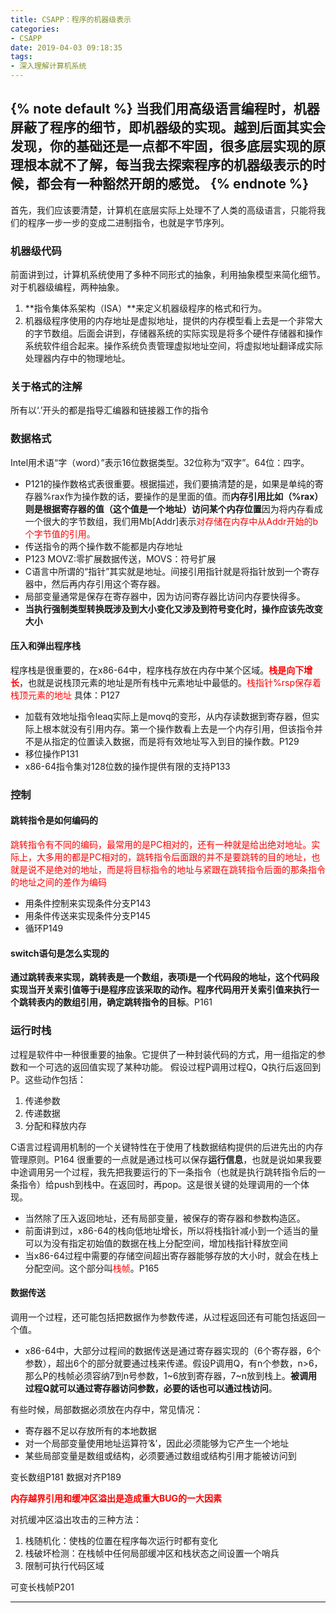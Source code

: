 ```yaml
---
title: CSAPP：程序的机器级表示
categories:
- CSAPP
date: 2019-04-03 09:18:35
tags:
- 深入理解计算机系统
---
```

{% note default %}
当我们用高级语言编程时，机器屏蔽了程序的细节，即机器级的实现。越到后面其实会发现，你的基础还是一点都不牢固，很多底层实现的原理根本就不了解，每当我去探索程序的机器级表示的时候，都会有一种豁然开朗的感觉。
{% endnote %}
---
<!-- more -->

首先，我们应该要清楚，计算机在底层实际上处理不了人类的高级语言，只能将我们的程序一步一步的变成二进制指令，也就是字节序列。

### 机器级代码
前面讲到过，计算机系统使用了多种不同形式的抽象，利用抽象模型来简化细节。对于机器级编程，两种抽象。
1. **指令集体系架构（ISA）**来定义机器级程序的格式和行为。
2. 机器级程序使用的内存地址是虚拟地址，提供的内存模型看上去是一个非常大的字节数组。后面会讲到，存储器系统的实际实现是将多个硬件存储器和操作系统软件组合起来。操作系统负责管理虚拟地址空间，将虚拟地址翻译成实际处理器内存中的物理地址。

### 关于格式的注解
所有以‘.’开头的都是指导汇编器和链接器工作的指令

### 数据格式
Intel用术语“字（word）”表示16位数据类型。32位称为“双字”。64位：四字。

- P121的操作数格式表很重要。根据描述，我们要搞清楚的是，如果是单纯的寄存器%rax作为操作数的话，要操作的是里面的值。而**内存引用比如（%rax）则是根据寄存器的值（这个值是一个地址）访问某个内存位置**因为将内存看成一个很大的字节数组，我们用Mb[Addr]表示<font color = red>对存储在内存中从Addr开始的b个字节值的引用。</font>
- 传送指令的两个操作数不能都是内存地址
- P123 MOVZ:零扩展数据传送，MOVS：符号扩展
- C语言中所谓的“指针”其实就是地址。间接引用指针就是将指针放到一个寄存器中，然后再内存引用这个寄存器。
- 局部变量通常是保存在寄存器中，因为访问寄存器比访问内存要快得多。
- **当执行强制类型转换既涉及到大小变化又涉及到符号变化时，操作应该先改变大小**

#### 压入和弹出程序栈
程序栈是很重要的，在x86-64中，程序栈存放在内存中某个区域。<font color="red">**栈是向下增长**</font>，也就是说栈顶元素的地址是所有栈中元素地址中最低的。<font color="red">栈指针%rsp保存着栈顶元素的地址</font>
具体：P127
- 加载有效地址指令leaq实际上是movq的变形，从内存读数据到寄存器，但实际上根本就没有引用内存。第一个操作数看上去是一个内存引用，但该指令并不是从指定的位置读入数据，而是将有效地址写入到目的操作数。P129
- 移位操作P131
- x86-64指令集对128位数的操作提供有限的支持P133

### 控制
#### 跳转指令是如何编码的
<font color=red>跳转指令有不同的编码，最常用的是PC相对的，还有一种就是给出绝对地址。实际上，大多用的都是PC相对的，跳转指令后面跟的并不是要跳转的目的地址，也就是说不是绝对的地址，而是将目标指令的地址与紧跟在跳转指令后面的那条指令的地址之间的差作为编码</font>

- 用条件控制来实现条件分支P143
- 用条件传送来实现条件分支P145
- 循环P149

#### switch语句是怎么实现的
**通过跳转表来实现，跳转表是一个数组，表项i是一个代码段的地址，这个代码段实现当开关索引值等于i是程序应该采取的动作。程序代码用开关索引值来执行一个跳转表内的数组引用，确定跳转指令的目标**。P161

### 运行时栈
过程是软件中一种很重要的抽象。它提供了一种封装代码的方式，用一组指定的参数和一个可选的返回值实现了某种功能。
假设过程P调用过程Q，Q执行后返回到P。这些动作包括：
1. 传递参数
2. 传递数据
3. 分配和释放内存

C语言过程调用机制的一个关键特性在于使用了栈数据结构提供的后进先出的内存管理原则。P164
很重要的一点就是通过栈可以保存**运行信息**，也就是说如果我要中途调用另一个过程，我先把我要运行的下一条指令（也就是执行跳转指令后的一条指令）给push到栈中。在返回时，再pop。这是很关键的处理调用的一个体现。
- 当然除了压入返回地址，还有局部变量，被保存的寄存器和参数构造区。
- 前面讲到过，x86-64的栈向低地址增长，所以将栈指针减小到一个适当的量可以为没有指定初始值的数据在栈上分配空间，增加栈指针释放空间
- 当x86-64过程中需要的存储空间超出寄存器能够存放的大小时，就会在栈上分配空间。这个部分叫<font color="red">栈帧</font>。P165

#### 数据传送
调用一个过程，还可能包括把数据作为参数传递，从过程返回还有可能包括返回一个值。
- x86-64中，大部分过程间的数据传送是通过寄存器实现的（6个寄存器，6个参数），超出6个的部分就要通过栈来传递。假设P调用Q，有n个参数，n>6，那么P的栈帧必须容纳7到n号参数，1~6放到寄存器，7~n放到栈上。**被调用过程Q就可以通过寄存器访问参数，必要的话也可以通过栈访问**。

有些时候，局部数据必须放在内存中，常见情况：
- 寄存器不足以存放所有的本地数据
- 对一个局部变量使用地址运算符‘&’，因此必须能够为它产生一个地址
- 某些局部变量是数组或结构，必须要通过数组或结构引用才能被访问到

变长数组P181
数据对齐P189

<font color="red">**内存越界引用和缓冲区溢出是造成重大BUG的一大因素**</font>

对抗缓冲区溢出攻击的三种方法：
1. 栈随机化：使栈的位置在程序每次运行时都有变化
2. 栈破坏检测：在栈帧中任何局部缓冲区和栈状态之间设置一个哨兵
3. 限制可执行代码区域

可变长栈帧P201

---

